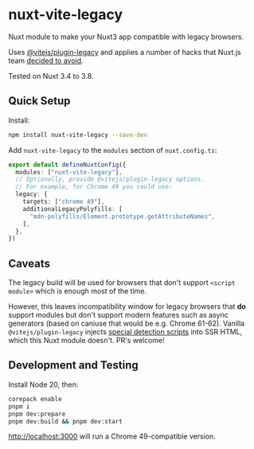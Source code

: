 # nuxt-vite-legacy

Nuxt module to make your Nuxt3 app compatible with legacy browsers.

Uses [@vitejs/plugin-legacy](https://www.npmjs.com/package/@vitejs/plugin-legacy) and applies a number of hacks that Nuxt.js team [decided to avoid](https://github.com/nuxt/nuxt/issues/15464#issuecomment-1596895289).

Tested on Nuxt 3.4 to 3.8.

## Quick Setup

Install:

```sh
npm install nuxt-vite-legacy --save-dev
```

Add `nuxt-vite-legacy` to the `modules` section of `nuxt.config.ts`:

```ts
export default defineNuxtConfig({
  modules: ["nuxt-vite-legacy"],
  // Optionally, provide @vitejs/plugin-legacy options.
  // For example, for Chrome 49 you could use:
  legacy: {
    targets: ["chrome 49"],
    additionalLegacyPolyfills: [
      "mdn-polyfills/Element.prototype.getAttributeNames",
    ],
  },
})
```

## Caveats

The legacy build will be used for browsers that don't support `<script module>` which is enough most of the time.

However, this leaves incompatibility window for legacy browsers that **do** support modules but don't support modern features such as async generators (based on caniuse that would be e.g. Chrome 61-62). Vanilla `@vitejs/plugin-legacy` injects [special detection scripts](https://github.com/vitejs/vite/blob/535795a8286e4a9525acd2340e1d1d1adfd70acf/packages/plugin-legacy/src/snippets.ts) into SSR HTML, which this Nuxt module doesn't. PR's welcome!

## Development and Testing

Install Node 20, then:

```sh
corepack enable
pnpm i
pnpm dev:prepare
pnpm dev:build && pnpm dev:start
```

<http://localhost:3000> will run a Chrome 49-compatible version.
